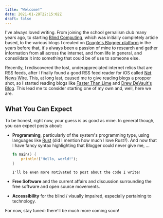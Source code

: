 ```yaml
---
title: "Welcome!"
date: 2021-01-28T22:15:02Z
draft: false
---
```


I've always loved writing. From joining the school gernalism club many years ago, to starting [Blind Computing][bc],
which was initially completely article based, to the various blogs I created on [Google's Blogger platform][blogger]
in the years before that, it's always been a passion of mine to research and gather information from all across
the internet, and from life in general, and consolidate it into something that could be of use to someone else.

[bc]: <https://blindcomputing.org>
[blogger]: <https://blogger.google.com>

Recently, I rediscovered the lost, underappreciated internet relics that are RSS feeds, after I finally found a
good RSS feed reader for iOS called [Net News Wire][nnw]. This, at long last, caused me to give reading blogs a
propper shot, so I started reading blogs like [Faster Than Lime][ftl] and [Drew DeVault's Blog][ddb]. This lead
me to consider starting one of my own and, well, here we are.

[nnw]: <https://netnewswire.com/>
[ftl]: <https://fasterthanli.me>
[ddb]: <https://drewdevault.com>

## What You Can Expect

To be honest, right now, your guess is as good as mine. In general though, you can expect posts about:

* **Programming**, particularly of the system's programming type, using languages like [Rust][rust] (did I mention how
  much I love Rust?). And now that I have fancy syntax highlighting that Blogger could never give me, ...

    ```rust
    fn main() {
        println!("Hello, world!");
    }
    ```

      I'll be even more motivated to post about the code I write!
* **Free Software** and the current affairs and discussion surrounding the free software and open source movements.
* **Accessibility** for the blind / visually impaired, especially pertaining to technology.

[rust]: <https://rust-lang.org>

For now, stay tuned: there'll be much more coming soon!
